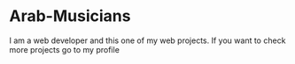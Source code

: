 <h1> Arab-Musicians </h1>
<p>I am a web developer and this one of my web projects. If you want to check more projects go to my profile </p>
